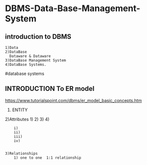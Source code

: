 # DBMS-Data-Base-Management-System

## introduction to DBMS
    1)Data
    2)DataBase
      Dataware & Dataware
    3)DataBase Management System
    4)DataBase Systems.

#database systems

## INTRODUCTION To ER model
https://www.tutorialspoint.com/dbms/er_model_basic_concepts.htm

  1) ENTITY
  
  
  2)Attributes
        1)
        2)
        3)
        4)
        
        
        
        i)
        ii)
        iii)
        iv)
     
     
    3)Relationships
        1) one to one  1:1 relationship
    
    

